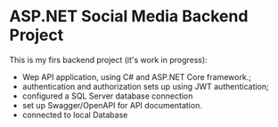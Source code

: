 # ASP.NET Social Media Backend Project

This is my firs backend project (it's work in progress):

- Wep API application, using C# and ASP.NET Core framework.; 
- authentication and authorization sets up using JWT authentication;
- configured a SQL Server database connection
- set up Swagger/OpenAPI for API documentation.
- connected to local Database
